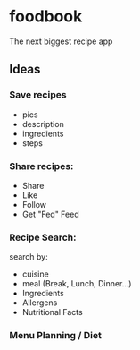 # foodbook
The next biggest recipe app

## Ideas
### Save recipes
- pics
- description
- ingredients
- steps

### Share recipes:
- Share
- Like
- Follow
- Get "Fed" Feed

### Recipe Search:
search by:
- cuisine
- meal (Break, Lunch, Dinner...)
- Ingredients
- Allergens
- Nutritional Facts

### Menu Planning / Diet
